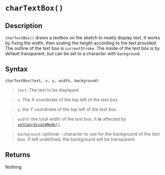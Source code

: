# `charTextBox()`

## Description
`charTextBox()` draws a textbox on the sketch to neatly display text. It works by fixing the width, then scaling the height according to the text provided. The outline of the text box is `currentStroke`. The inside of the text box is by default transparent, but can be set to a character with `background`

## Syntax
`charTextBox(text, x, y, width, background)`
> `text`: The text to be displayed

> `x`: The X coordinate of the top left of the text box.

> `y`: the Y coordinate of the top left of the text box.

> `width`: the total width of the text box. It **is** affected by [`setCoordinateMode()`](setCoordinateMode).

> `background`: optional - character to use for the background of the text box. If left undefined, the background will be transparent.

## Returns
Nothing
